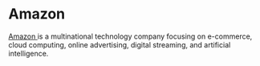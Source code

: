 # Amazon

[Amazon ](https://www.aboutamazon.com/)is a multinational technology company focusing on e-commerce, cloud computing, online advertising, digital streaming, and artificial intelligence.
